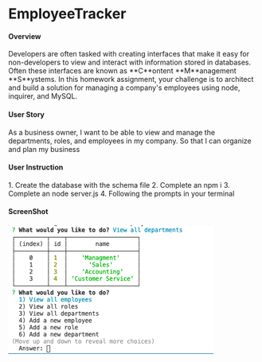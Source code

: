 # EmployeeTracker

<h4>Overview</h4>
Developers are often tasked with creating interfaces that make it easy for non-developers to view and interact with information stored in databases. Often these interfaces are known as **C**ontent **M**anagement **S**ystems. In this homework assignment, your challenge is to architect and build a solution for managing a company's employees using node, inquirer, and MySQL.

<h4>User Story</h4>
As a business owner, I want to be able to view and manage the departments, roles, and employees in my company. So that I can organize and plan my business

<h4>User Instruction</h4>
1. Create the database with the schema file
2. Complete an npm i
3. Complete an node server.js
4. Following the prompts in your terminal

<h4>ScreenShot</h4>
<img src="assets/EmployeeTrackerScreenShot.png" alt="CLI Screenshot">


